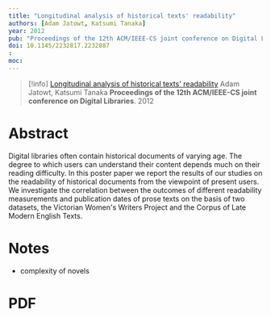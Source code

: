 ```yaml
---
title: "Longitudinal analysis of historical texts' readability"
authors: [Adam Jatowt, Katsumi Tanaka]
year: 2012
pub: "Proceedings of the 12th ACM/IEEE-CS joint conference on Digital Libraries"
doi: 10.1145/2232817.2232887
: 
moc: 
---
```

>[!info]
[Longitudinal analysis of historical texts' readability](https://pubmed.ncbi.nlm.nih.gov//)
Adam Jatowt, Katsumi Tanaka
**Proceedings of the 12th ACM/IEEE-CS joint conference on Digital Libraries**. 2012

# Abstract
Digital libraries often contain historical documents of varying age. The degree to which users can understand their content depends much on their reading difficulty. In this poster paper we report the results of our studies on the readability of historical documents from the viewpoint of present users. We investigate the correlation between the outcomes of different readability measurements and publication dates of prose texts on the basis of two datasets, the Victorian Women's Writers Project and the Corpus of Late Modern English Texts.

# Notes
- complexity of novels

# PDF
